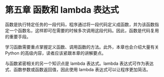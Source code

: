 # 第五章 函数和 lambda 表达式

函数是执行特定任务的一段代码，程序通过将一段代码定义成函数，并为该函数指定一个函数名，这样即可在需要的时候多次调用这段代码。因此，函数是代码复用的重要手段。

学习函数需要重点掌握定义函数、调用函数的方法。此外，本章也会介绍大量有关 Python 的高级内容，读者应该紧跟本章的讲解要点。

与函数紧密相关的另一个知识点是 lambda 表达式。lambda 表达式可作为表达式、函数参数或函数返回值，因此使用 lambda 表达式可以让程序更加简洁。